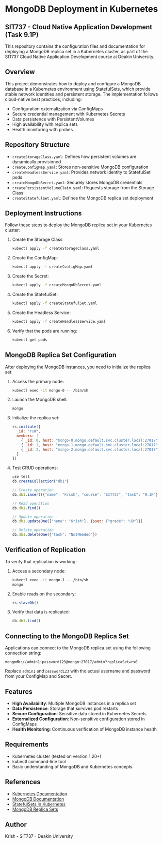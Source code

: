 # MongoDB Deployment in Kubernetes

## SIT737 - Cloud Native Application Development (Task 9.1P)

This repository contains the configuration files and documentation for deploying a MongoDB replica set in a Kubernetes cluster, as part of the SIT737 Cloud Native Application Development course at Deakin University.

## Overview

This project demonstrates how to deploy and configure a MongoDB database in a Kubernetes environment using StatefulSets, which provide stable network identities and persistent storage. The implementation follows cloud-native best practices, including:

- Configuration externalization via ConfigMaps
- Secure credential management with Kubernetes Secrets
- Data persistence with PersistentVolumes
- High availability with replica sets
- Health monitoring with probes

## Repository Structure

- `createStorageClass.yaml`: Defines how persistent volumes are dynamically provisioned
- `createConfigMap.yaml`: Stores non-sensitive MongoDB configuration
- `createHeadlessService.yaml`: Provides network identity to StatefulSet pods
- `createMongoDbSecret.yaml`: Securely stores MongoDB credentials
- `createPersistentVolumeClaim.yaml`: Requests storage from the Storage Class
- `createStatefulSet.yaml`: Defines the MongoDB replica set deployment

## Deployment Instructions

Follow these steps to deploy the MongoDB replica set in your Kubernetes cluster:

1. Create the Storage Class:
   ```bash
   kubectl apply -f createStorageClass.yaml
   ```

2. Create the ConfigMap:
   ```bash
   kubectl apply -f createConfigMap.yaml
   ```

3. Create the Secret:
   ```bash
   kubectl apply -f createMongoDbSecret.yaml
   ```

4. Create the StatefulSet:
   ```bash
   kubectl apply -f createStatefulSet.yaml
   ```

5. Create the Headless Service:
   ```bash
   kubectl apply -f createHeadlessService.yaml
   ```

6. Verify that the pods are running:
   ```bash
   kubectl get pods
   ```

## MongoDB Replica Set Configuration

After deploying the MongoDB instances, you need to initialize the replica set:

1. Access the primary node:
   ```bash
   kubectl exec -it mongo-0 -- /bin/sh
   ```

2. Launch the MongoDB shell:
   ```bash
   mongo
   ```

3. Initialize the replica set:
   ```javascript
   rs.initiate({
     _id: "rs0",
     members: [
       { _id: 0, host: "mongo-0.mongo.default.svc.cluster.local:27017" },
       { _id: 1, host: "mongo-1.mongo.default.svc.cluster.local:27017" },
       { _id: 2, host: "mongo-2.mongo.default.svc.cluster.local:27017" }
     ]
   })
   ```

4. Test CRUD operations:
   ```javascript
   use test
   db.createCollection("db1")
   
   // Create operation
   db.db1.insert({"name": "Krish", "course": "SIT737", "task": "9.1P"})
   
   // Read operation
   db.db1.find()
   
   // Update operation
   db.db1.updateOne({"name": "Krish"}, {$set: {"grade": "HD"}})
   
   // Delete operation
   db.db1.deleteOne({"task": "NotNeeded"})
   ```

## Verification of Replication

To verify that replication is working:

1. Access a secondary node:
   ```bash
   kubectl exec -it mongo-1 -- /bin/sh
   mongo
   ```

2. Enable reads on the secondary:
   ```javascript
   rs.slaveOk()
   ```

3. Verify that data is replicated:
   ```javascript
   db.db1.find()
   ```

## Connecting to the MongoDB Replica Set

Applications can connect to the MongoDB replica set using the following connection string:

```
mongodb://admin1:password123@mongo:27017/admin?replicaSet=rs0
```

Replace `admin1` and `password123` with the actual username and password from your ConfigMap and Secret.

## Features

- **High Availability**: Multiple MongoDB instances in a replica set
- **Data Persistence**: Storage that survives pod restarts
- **Secure Configuration**: Sensitive data stored in Kubernetes Secrets
- **Externalized Configuration**: Non-sensitive configuration stored in ConfigMaps
- **Health Monitoring**: Continuous verification of MongoDB instance health

## Requirements

- Kubernetes cluster (tested on version 1.20+)
- kubectl command-line tool
- Basic understanding of MongoDB and Kubernetes concepts

## References

- [Kubernetes Documentation](https://kubernetes.io/docs/home/)
- [MongoDB Documentation](https://docs.mongodb.com/manual/)
- [StatefulSets in Kubernetes](https://kubernetes.io/docs/concepts/workloads/controllers/statefulset/)
- [MongoDB Replica Sets](https://docs.mongodb.com/manual/replication/)

## Author

Krish - SIT737 - Deakin University
